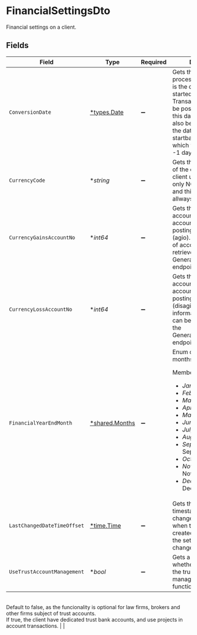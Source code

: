 # FinancialSettingsDto

Financial settings on a client.


## Fields

| Field                                                                                                                                                                                                                                                                                                                                                                                                                                               | Type                                                                                                                                                                                                                                                                                                                                                                                                                                                | Required                                                                                                                                                                                                                                                                                                                                                                                                                                            | Description                                                                                                                                                                                                                                                                                                                                                                                                                                         | Example                                                                                                                                                                                                                                                                                                                                                                                                                                             |
| --------------------------------------------------------------------------------------------------------------------------------------------------------------------------------------------------------------------------------------------------------------------------------------------------------------------------------------------------------------------------------------------------------------------------------------------------- | --------------------------------------------------------------------------------------------------------------------------------------------------------------------------------------------------------------------------------------------------------------------------------------------------------------------------------------------------------------------------------------------------------------------------------------------------- | --------------------------------------------------------------------------------------------------------------------------------------------------------------------------------------------------------------------------------------------------------------------------------------------------------------------------------------------------------------------------------------------------------------------------------------------------- | --------------------------------------------------------------------------------------------------------------------------------------------------------------------------------------------------------------------------------------------------------------------------------------------------------------------------------------------------------------------------------------------------------------------------------------------------- | --------------------------------------------------------------------------------------------------------------------------------------------------------------------------------------------------------------------------------------------------------------------------------------------------------------------------------------------------------------------------------------------------------------------------------------------------- |
| `ConversionDate`                                                                                                                                                                                                                                                                                                                                                                                                                                    | [*types.Date](../../../types/date.md)                                                                                                                                                                                                                                                                                                                                                                                                               | :heavy_minus_sign:                                                                                                                                                                                                                                                                                                                                                                                                                                  | Gets the start date of processing in Go. This is the date the client started using Go. Transactions can only be posted on or after this date. The date can also be used to identify the date of the startbalance in Go, which will be this date -1 day                                                                                                                                                                                              | 2022-01-01                                                                                                                                                                                                                                                                                                                                                                                                                                          |
| `CurrencyCode`                                                                                                                                                                                                                                                                                                                                                                                                                                      | **string*                                                                                                                                                                                                                                                                                                                                                                                                                                           | :heavy_minus_sign:                                                                                                                                                                                                                                                                                                                                                                                                                                  | Gets the standard code of the currency the client use. As of now, only NOK is supported and this property will allways return NOK                                                                                                                                                                                                                                                                                                                   | NOK                                                                                                                                                                                                                                                                                                                                                                                                                                                 |
| `CurrencyGainsAccountNo`                                                                                                                                                                                                                                                                                                                                                                                                                            | **int64*                                                                                                                                                                                                                                                                                                                                                                                                                                            | :heavy_minus_sign:                                                                                                                                                                                                                                                                                                                                                                                                                                  | Gets the general ledger account code of the account used for posting currency gains (agio). More information of accounts can be retrieved using the GeneralLedgerAccounts endpoint.                                                                                                                                                                                                                                                                 | 8060                                                                                                                                                                                                                                                                                                                                                                                                                                                |
| `CurrencyLossAccountNo`                                                                                                                                                                                                                                                                                                                                                                                                                             | **int64*                                                                                                                                                                                                                                                                                                                                                                                                                                            | :heavy_minus_sign:                                                                                                                                                                                                                                                                                                                                                                                                                                  | Gets the general ledger account code of the account used for posting currency losses (disagio). More information of accounts can be retrieved using the GeneralLedgerAccounts endpoint.                                                                                                                                                                                                                                                             | 8160                                                                                                                                                                                                                                                                                                                                                                                                                                                |
| `FinancialYearEndMonth`                                                                                                                                                                                                                                                                                                                                                                                                                             | [*shared.Months](../../../pkg/models/shared/months.md)                                                                                                                                                                                                                                                                                                                                                                                              | :heavy_minus_sign:                                                                                                                                                                                                                                                                                                                                                                                                                                  | Enum defining the months of a year.<p>Members:</p><ul><li><i>January</i> - January</li><li><i>February</i> - February</li><li><i>March</i> - March</li><li><i>April</i> - April</li><li><i>May</i> - May</li><li><i>June</i> - June</li><li><i>July</i> - July</li><li><i>August</i> - August</li><li><i>September</i> - September</li><li><i>October</i> - October</li><li><i>November</i> - November</li><li><i>December</i> - December</li></ul> |                                                                                                                                                                                                                                                                                                                                                                                                                                                     |
| `LastChangedDateTimeOffset`                                                                                                                                                                                                                                                                                                                                                                                                                         | [*time.Time](https://pkg.go.dev/time#Time)                                                                                                                                                                                                                                                                                                                                                                                                          | :heavy_minus_sign:                                                                                                                                                                                                                                                                                                                                                                                                                                  | Gets the last changed timestamp. Last changed will update when the settings are created, or whenever the settings are changed.                                                                                                                                                                                                                                                                                                                      | 2022-06-01T11:34:56.1234567Z                                                                                                                                                                                                                                                                                                                                                                                                                        |
| `UseTrustAccountManagement`                                                                                                                                                                                                                                                                                                                                                                                                                         | **bool*                                                                                                                                                                                                                                                                                                                                                                                                                                             | :heavy_minus_sign:                                                                                                                                                                                                                                                                                                                                                                                                                                  | Gets a flag indication whether the client use the trust account management functionality in Go.<br/>Default to false, as the funcionality is optional for law firms, brokers and other firms subject of trust accounts.<br/>If true, the client have dedicated trust bank accounts, and use projects in account transactions.                                                                                                                     |                                                                                                                                                                                                                                                                                                                                                                                                                                                     |